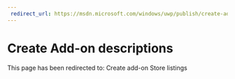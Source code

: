 ```yaml
---
 redirect_url: https://msdn.microsoft.com/windows/uwp/publish/create-add-on-store-listings
---
```


# Create Add-on descriptions

This page has been redirected to: Create add-on Store listings